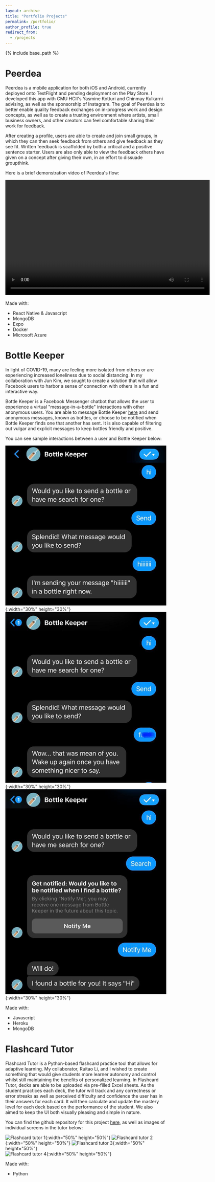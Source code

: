 ```yaml
---
layout: archive
title: "Portfolio Projects"
permalink: /portfolio/
author_profile: true
redirect_from:
  - /projects
---
```


{% include base_path %}

Peerdea
======
Peerdea is a mobile application for both iOS and Android, currently deployed onto TestFlight and pending deployment on the Play Store. I developed this app with CMU HCII's Yasmine Kotturi and Chinmay Kulkarni advising, as well as the sponsorship of Instagram. The goal of Peerdea is to better enable quality feedback exchanges on in-progress work and design concepts, as well as to create a trusting environment where artists, small business owners, and other creators can feel comfortable sharing their work for feedback. 

After creating a profile, users are able to create and join small groups, in which they can then seek feedback from others and give feedback as they see fit. Written feedback is scaffolded by both a critical and a positive sentence starter. Users are also only able to view the feedback others have given on a concept after giving their own, in an effort to dissuade groupthink. 

Here is a brief demonstration video of Peerdea's flow:

<video width="640" height="360" controls>
  <source src="../files/Peerdea_preview.mp4" type="video/mp4">
</video>

Made with:
* React Native & Javascript 
* MongoDB 
* Expo 
* Docker 
* Microsoft Azure 

Bottle Keeper
======
In light of COVID-19, many are feeling more isolated from others or are experiencing increased loneliness due to social distancing. In my collaboration with Jun Kim, we sought to create a solution that will allow Facebook users to harbor a sense of connection with others in a fun and interactive way. 

Bottle Keeper is a Facebook Messenger chatbot that allows the user to experience a virtual "message-in-a-bottle" interactions with other anonymous users. You are able to message Bottle Keeper [here](https://www.facebook.com/Bottle-Keeper-110293290724548) and send anonymous messages, known as bottles, or choose to be notified when Bottle Keeper finds one that another has sent. It is also capable of filtering out vulgar and explicit messages to keep bottles friendly and positive.  

You can see sample interactions between a user and Bottle Keeper below: 

![Bottle Keeper sample image 1](../files/bottlekeeper1.jpg){:width="30%" height="30%"} 
![Bottle Keeper sample image 2](../files/bottlekeeper2.jpg){:width="30%" height="30%"} 
![Bottle Keeper sample image 3](../files/bottlekeeper3.jpg){:width="30%" height="30%"} 

Made with:
* Javascript 
* Heroku 
* MongoDB 

Flashcard Tutor
======
Flashcard Tutor is a Python-based flashcard practice tool that allows for adaptive learning. My collaborator, Ruitao Li, and I wished to create something that would give students more learner autonomy and control whilst still maintaining the benefits of personalized learning. In Flashcard Tutor, decks are able to be uploaded via pre-filled Excel sheets. As the student practices each deck, the tutor will track and any correctness or error streaks as well as perceived difficulty and confidence the user has in their answers for each card. It will then calculate and update the mastery level for each deck based on the performance of the student. We also aimed to keep the UI both visually pleasing and simple in nature. 

You can find the github repository for this project [here](https://github.com/jennyyu73/flashcard-tutor), as well as images of individual screens in the tutor below: 

![Flashcard tutor 1](../files/flashcard1.jpg){:width="50%" height="50%"} 
![Flashcard tutor 2](../files/flashcard2.jpg){:width="50%" height="50%"}
![Flashcard tutor 3](../files/flashcard3.jpg){:width="50%" height="50%"}  
![Flashcard tutor 4](../files/flashcard4.jpg){:width="50%" height="50%"} 

Made with:
* Python 

